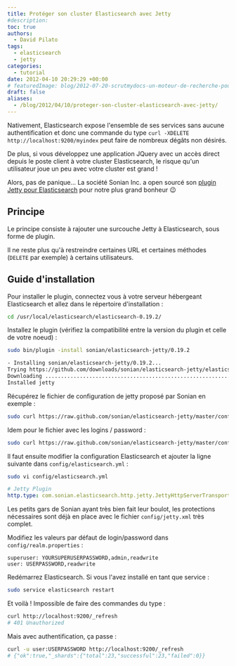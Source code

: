 ```yaml
---
title: Protéger son cluster Elasticsearch avec Jetty
#description: 
toc: true
authors:
  - David Pilato
tags:
  - elasticsearch
  - jetty
categories:
  - tutorial
date: 2012-04-10 20:29:29 +00:00
# featuredImage: blog/2012-07-20-scrutmydocs-un-moteur-de-recherche-pour-documents/scrutmydocs.png
draft: false
aliases:
  - /blog/2012/04/10/proteger-son-cluster-elasticsearch-avec-jetty/
---
```


Nativement, Elasticsearch expose l'ensemble de ses services sans aucune authentification et donc une commande du type `curl -XDELETE http://localhost:9200/myindex` peut faire de nombreux dégâts non désirés.

De plus, si vous développez une application JQuery avec un accès direct depuis le poste client à votre cluster Elasticsearch, le risque qu'un utilisateur joue un peu avec votre cluster est grand !

Alors, pas de panique... La société Sonian Inc. a open sourcé son [plugin Jetty pour Elasticsearch](https://github.com/sonian/elasticsearch-jetty) pour notre plus grand bonheur 😉

<!-- more -->

## Principe

Le principe consiste à rajouter une surcouche Jetty à Elasticsearch, sous forme de plugin.

Il ne reste plus qu'à restreindre certaines URL et certaines méthodes (`DELETE` par exemple) à certains utilisateurs.

## Guide d'installation

Pour installer le plugin, connectez vous à votre serveur hébergeant Elasticsearch et allez dans le répertoire d'installation :

```sh
cd /usr/local/elasticsearch/elasticsearch-0.19.2/
```

Installez le plugin (vérifiez la compatibilité entre la version du plugin et celle de votre noeud) :

```sh
sudo bin/plugin -install sonian/elasticsearch-jetty/0.19.2
```

```txt
- Installing sonian/elasticsearch-jetty/0.19.2...
Trying https://github.com/downloads/sonian/elasticsearch-jetty/elasticsearch-jetty-0.19.2.zip...
Downloading .......................................................................................................................................................................DONE
Installed jetty
```

Récupérez le fichier de configuration de jetty proposé par Sonian en exemple :

```sh
sudo curl https://raw.github.com/sonian/elasticsearch-jetty/master/config/jetty.xml -o config/jetty.xml
```

Idem pour le fichier avec les logins / password :

```sh
sudo curl https://raw.github.com/sonian/elasticsearch-jetty/master/config/realm.properties -o config/realm.properties
```

Il faut ensuite modifier la configuration Elasticsearch et ajouter la ligne suivante dans `config/elasticsearch.yml` :

```sh
sudo vi config/elasticsearch.yml
```

```yaml
# Jetty Plugin
http.type: com.sonian.elasticsearch.http.jetty.JettyHttpServerTransportModule
```

Les petits gars de Sonian ayant très bien fait leur boulot, les protections nécessaires sont déjà en place avec le fichier `config/jetty.xml` très complet.

Modifiez les valeurs par défaut de login/password dans `config/realm.properties` :

```properties
superuser: YOURSUPERUSERPASSWORD,admin,readwrite
user: USERPASSWORD,readwrite
```

Redémarrez Elasticsearch. Si vous l'avez installé en tant que service :

```sh
sudo service elasticsearch restart
```

Et voilà ! Impossible de faire des commandes du type :

```sh
curl http://localhost:9200/_refresh
# 401 Unauthorized
```

Mais avec authentification, ça passe :

```sh
curl -u user:USERPASSWORD http://localhost:9200/_refresh
# {"ok":true,"_shards":{"total":23,"successful":23,"failed":0}}
```
